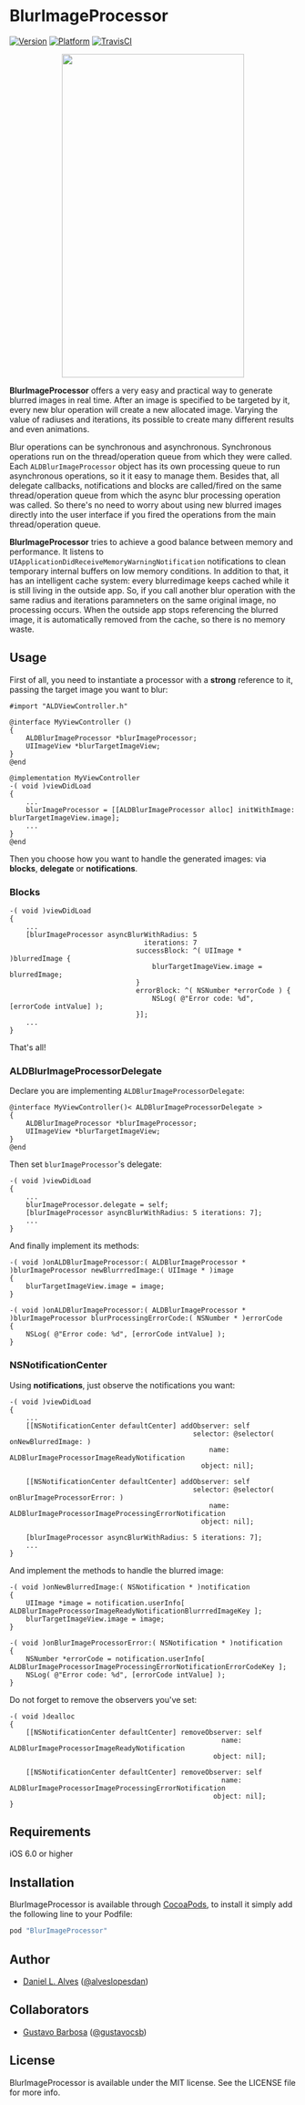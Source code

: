 # BlurImageProcessor

[![Version](http://cocoapod-badges.herokuapp.com/v/BlurImageProcessor/badge.png)](http://cocoadocs.org/docsets/BlurImageProcessor)
[![Platform](http://cocoapod-badges.herokuapp.com/p/BlurImageProcessor/badge.png)](http://cocoadocs.org/docsets/BlurImageProcessor)
[![TravisCI](https://travis-ci.org/danielalves/BlurImageProcessor.svg?branch=master)](https://travis-ci.org/danielalves/BlurImageProcessor)

<p align="center">
    <img src="./blur-image-processor.gif" width="320" height="568"/>
</p>

**BlurImageProcessor** offers a very easy and practical way to generate blurred images in real time. After an image is specified to be targeted by it, every new blur operation will create a new allocated image. Varying the value of radiuses and iterations, its possible to create many different results and even animations.

Blur operations can be synchronous and asynchronous. Synchronous operations run on the thread/operation queue from which they were called. Each ```ALDBlurImageProcessor``` object has its own processing queue to run asynchronous operations, so it it easy to  manage them. Besides that, all delegate callbacks, notifications and blocks are called/fired on the same thread/operation queue from which the async blur processing operation was called. So there's no need to worry about using new blurred images directly into the user interface if you fired the operations from the main thread/operation queue.

**BlurImageProcessor** tries to achieve a good balance between memory and performance. It listens to ```UIApplicationDidReceiveMemoryWarningNotification``` notifications to clean temporary internal buffers on low memory conditions. In addition to that, it has an intelligent cache system: every blurredimage keeps cached while it is still living in the outside app. So, if you call another blur operation with the same radius and iterations paramneters on the same original image, no processing occurs. When the outside app stops referencing the blurred image, it is automatically removed from the cache, so there is no memory waste.

## Usage

First of all, you need to instantiate a processor with a **strong** reference to it, passing the target image you want to blur:

```objc
#import "ALDViewController.h"

@interface MyViewController ()
{
    ALDBlurImageProcessor *blurImageProcessor;
    UIImageView *blurTargetImageView;
}
@end

@implementation MyViewController
-( void )viewDidLoad
{
    ...
    blurImageProcessor = [[ALDBlurImageProcessor alloc] initWithImage: blurTargetImageView.image];
    ...
}
@end
```

Then you choose how you want to handle the generated images: via **blocks**, **delegate** or **notifications**. 

### Blocks

```objc
-( void )viewDidLoad
{
    ...
    [blurImageProcessor asyncBlurWithRadius: 5 
                                 iterations: 7
                               successBlock: ^( UIImage * )blurredImage {
                                   blurTargetImageView.image = blurredImage;
                               }
                               errorBlock: ^( NSNumber *errorCode ) {
                                   NSLog( @"Error code: %d", [errorCode intValue] );
                               }];
    ...
}
```

That's all!

### ALDBlurImageProcessorDelegate

Declare you are implementing `ALDBlurImageProcessorDelegate`:

```objc
@interface MyViewController()< ALDBlurImageProcessorDelegate >
{
    ALDBlurImageProcessor *blurImageProcessor;
    UIImageView *blurTargetImageView;
}
@end
```

Then set `blurImageProcessor`'s delegate:

```objc
-( void )viewDidLoad
{
    ...
    blurImageProcessor.delegate = self;
    [blurImageProcessor asyncBlurWithRadius: 5 iterations: 7];
    ...
}
```

And finally implement its methods:

```objc
-( void )onALDBlurImageProcessor:( ALDBlurImageProcessor * )blurImageProcessor newBlurrredImage:( UIImage * )image
{
    blurTargetImageView.image = image;
}

-( void )onALDBlurImageProcessor:( ALDBlurImageProcessor * )blurImageProcessor blurProcessingErrorCode:( NSNumber * )errorCode
{
    NSLog( @"Error code: %d", [errorCode intValue] );
}
```

### NSNotificationCenter

Using **notifications**, just observe the notifications you want:

```objc
-( void )viewDidLoad
{
    ...
    [[NSNotificationCenter defaultCenter] addObserver: self
                                             selector: @selector( onNewBlurredImage: )
                                                 name: ALDBlurImageProcessorImageReadyNotification
                                               object: nil];
    
    [[NSNotificationCenter defaultCenter] addObserver: self
                                             selector: @selector( onBlurImageProcessorError: )
                                                 name: ALDBlurImageProcessorImageProcessingErrorNotification
                                               object: nil];
                                               
    [blurImageProcessor asyncBlurWithRadius: 5 iterations: 7];
    ...
}
```

And implement the methods to handle the blurred image:

```objc
-( void )onNewBlurredImage:( NSNotification * )notification
{
    UIImage *image = notification.userInfo[ ALDBlurImageProcessorImageReadyNotificationBlurrredImageKey ];
    blurTargetImageView.image = image;
}

-( void )onBlurImageProcessorError:( NSNotification * )notification
{
    NSNumber *errorCode = notification.userInfo[ ALDBlurImageProcessorImageProcessingErrorNotificationErrorCodeKey ];
    NSLog( @"Error code: %d", [errorCode intValue] );
}
```

Do not forget to remove the observers you've set:

```objc
-( void )dealloc
{
    [[NSNotificationCenter defaultCenter] removeObserver: self
                                                    name: ALDBlurImageProcessorImageReadyNotification
                                                  object: nil];
    
    [[NSNotificationCenter defaultCenter] removeObserver: self
                                                    name: ALDBlurImageProcessorImageProcessingErrorNotification
                                                  object: nil];
}

```


## Requirements

iOS 6.0 or higher

## Installation

BlurImageProcessor is available through [CocoaPods](http://cocoapods.org), to install
it simply add the following line to your Podfile:

```ruby
pod "BlurImageProcessor"
```

## Author

- [Daniel L. Alves](http://github.com/danielalves) ([@alveslopesdan](https://twitter.com/alveslopesdan))

## Collaborators

- [Gustavo Barbosa](http://github.com/barbosa) ([@gustavocsb](https://twitter.com/gustavocsb))

## License

BlurImageProcessor is available under the MIT license. See the LICENSE file for more info.

